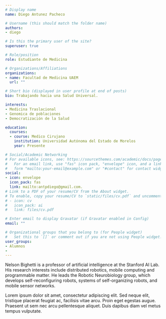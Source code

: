 ```yaml
---
# Display name
name: Diego Antunez Pacheco

# Username (this should match the folder name)
authors:
- diego

# Is this the primary user of the site?
superuser: true

# Role/position
role: Estudiante de Medicina 

# Organizations/Affiliations
organizations:
- name: Facultad de Medicina UAEM
  url: ""

# Short bio (displayed in user profile at end of posts)
bio: Trabajando hacia una Salud Universal.

interests:
- Medicina Traslacional
- Genomica de poblaciones
- Democratización de la Salud

education:
  courses:
  - course: Medico Cirujano
    institution: Universidad Autónoma del Estado de Morelos
    year: Presente

# Social/Academic Networking
# For available icons, see: https://sourcethemes.com/academic/docs/page-builder/#icons
#   For an email link, use "fas" icon pack, "envelope" icon, and a link in the
#   form "mailto:your-email@example.com" or "#contact" for contact widget.
social:
- icon: envelope
  icon_pack: fas
  link: mailto:antpdiego@gmail.com.
# Link to a PDF of your resume/CV from the About widget.
# To enable, copy your resume/CV to `static/files/cv.pdf` and uncomment the lines below.
# - icon: cv
#   icon_pack: ai
#   link: files/cv.pdf

# Enter email to display Gravatar (if Gravatar enabled in Config)
email: ""

# Organizational groups that you belong to (for People widget)
#   Set this to `[]` or comment out if you are not using People widget.
user_groups:
- Alumnos
- 
---
```


Nelson Bighetti is a professor of artificial intelligence at the Stanford AI Lab. His research interests include distributed robotics, mobile computing and programmable matter. He leads the Robotic Neurobiology group, which develops self-reconfiguring robots, systems of self-organizing robots, and mobile sensor networks.

Lorem ipsum dolor sit amet, consectetur adipiscing elit. Sed neque elit, tristique placerat feugiat ac, facilisis vitae arcu. Proin eget egestas augue. Praesent ut sem nec arcu pellentesque aliquet. Duis dapibus diam vel metus tempus vulputate.
